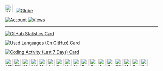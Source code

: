 [<img alt="Waving-Hand" width="24px" src="https://media.giphy.com/media/hvRJCLFzcasrR4ia7z/giphy.gif" />][website]&nbsp;&nbsp;&nbsp;[![Globe](https://github.githubassets.com/images/icons/emoji/unicode/1f30d.png)][website]

[![Account](https://img.shields.io/badge/Account-%7EKVibe.-04A8C3.svg?style=flat&logo=superuser&cacheSeconds=3600)](https://github.com/badges/shields)
[![Views](https://komarev.com/ghpvc/?username=kenny-kvibe&color=04A8C3&style=flat&label=Views)](https://github.com/antonkomarev/github-profile-views-counter)

---

[![GitHub Statistics Card](https://github-readme-stats-2ugmqm5xn-kenny-kvibe.vercel.app/api?username=kenny-kvibe&show_icons=true&include_all_commits=true&disable_animations=false&line_height=26&title_color=00BDD7&text_color=F1F1F1&icon_color=00BDD7&bg_color=40,0E1217,00353D,1C3D58&hide_border=true&cache_seconds=3600&locale=en&border_radius=5&custom_title=GitHub+Statistics)](https://github.com/anuraghazra/github-readme-stats)

[![Used Languages (On GitHub) Card](https://github-readme-stats-2ugmqm5xn-kenny-kvibe.vercel.app/api/top-langs/?username=kenny-kvibe&langs_count=10&layout=compact&card_width=445&exclude_repo=kenny-kvibe&title_color=00BDD7&text_color=F1F1F1&icon_color=00BDD7&bg_color=40,0E1217,00353D,1C3D58&hide_border=true&cache_seconds=3600&locale=en&border_radius=5&custom_title=Used+Languages+%28On+GitHub%29)](https://github.com/anuraghazra/github-readme-stats)

[![Coding Activity (Last 7 Days) Card](https://github-readme-stats-2ugmqm5xn-kenny-kvibe.vercel.app/api/wakatime?username=kennykvibe&range=last_7_days)](https://github.com/anuraghazra/github-readme-stats)

[<img height="24" width="24" alt="HTML" title="HTML" src="https://simpleicons.org/icons/html5.svg" />][github-repository]
[<img height="24" width="24" alt="CSS" title="CSS" src="https://simpleicons.org/icons/css3.svg" />][github-repository]
[<img height="24" width="24" alt="Wordpress" title="Wordpress" src="https://simpleicons.org/icons/wordpress.svg" />][github-repository]
[<img height="24" width="24" alt="PHP" title="PHP" src="https://simpleicons.org/icons/php.svg" />][github-repository]
[<img height="24" width="24" alt="MySQL" title="MySQL" src="https://simpleicons.org/icons/mysql.svg" />][github-repository]
[<img height="24" width="24" alt="JavaScript" title="JavaScript" src="https://simpleicons.org/icons/javascript.svg" />][github-repository]
[<img height="24" width="24" alt="TypeScript" title="TypeScript" src="https://simpleicons.org/icons/typescript.svg" />][github-repository]
[<img height="24" width="24" alt="Vue" title="Vue" src="https://simpleicons.org/icons/vuedotjs.svg" />][github-repository]
[<img height="24" width="24" alt="NodeJS" title="NodeJS" src="https://simpleicons.org/icons/nodedotjs.svg" />][github-repository]
[<img height="24" width="24" alt="Python" title="Python" src="https://simpleicons.org/icons/python.svg" />][github-repository]
[<img height="24" width="24" alt="Rust" title="Rust" src="https://simpleicons.org/icons/rust.svg" />][github-repository]
[<img height="24" width="24" alt="Java" title="Java" src="https://simpleicons.org/icons/java.svg" />][github-repository]
[<img height="24" width="24" alt="Docker" title="Docker" src="https://simpleicons.org/icons/docker.svg" />][github-repository]
[<img height="24" width="24" alt="Git" title="Git" src="https://simpleicons.org/icons/git.svg" />][github-repository]
[<img height="24" width="24" alt="MarkDown" title="MarkDown" src="https://simpleicons.org/icons/markdown.svg" />][github-repository]
[<img height="24" width="24" alt="Bash" title="Bash" src="https://simpleicons.org/icons/gnubash.svg" />][github-repository]
[<img height="24" width="24" alt="PowerShell" title="PowerShell" src="https://simpleicons.org/icons/powershell.svg" />][github-repository]

[website]: https://kvibe.pro
[github-repository]: https://github.com/kenny-kvibe/kenny-kvibe
